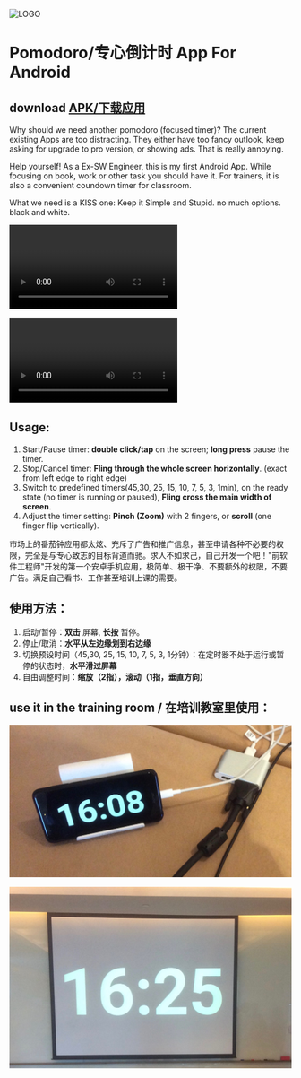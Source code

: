 ![LOGO](./screenshots/tomoto.jpg "logo")
# Pomodoro/专心倒计时 App For Android

## download [APK/下载应用][0]

Why should we need another pomodoro (focused timer)? The current existing Apps are too distracting. They either have too fancy outlook, keep asking for upgrade to pro version, or showing ads. That is really annoying. 

Help yourself! As a Ex-SW Engineer, this is my first Android App. While focusing on book, work or other task you should have it. For trainers, it is also a convenient coundown timer for classroom.

What we need is a KISS one: Keep it Simple and Stupid. no much options. black and white. 

![操作说明](./screenshots/FocusedPomodoro.mp4 "How to use it")


![Video: Introduction/操作说明][1]

## Usage:

1. Start/Pause timer: **double click/tap** on the screen; **long press** pause the timer.
2. Stop/Cancel timer: **Fling through the whole screen horizontally**. (exact from left edge to right edge)
3. Switch to predefined timers(45,30, 25, 15, 10, 7, 5, 3, 1min), on the ready state (no timer is running or paused), **Fling cross the main width of screen**. 
4. Adjust the timer setting: **Pinch (Zoom)** with 2 fingers, or **scroll** (one finger flip vertically).

市场上的番茄钟应用都太炫、充斥了广告和推广信息，甚至申请各种不必要的权限，完全是与专心致志的目标背道而驰。求人不如求己，自己开发一个吧！"前软件工程师"开发的第一个安卓手机应用，极简单、极干净、不要额外的权限，不要广告。满足自己看书、工作甚至培训上课的需要。

## 使用方法：

1. 启动/暂停：**双击** 屏幕, **长按** 暂停。
2. 停止/取消：**水平从左边缘划到右边缘**
3. 切换预设时间（45,30, 25, 15, 10, 7, 5, 3, 1分钟）：在定时器不处于运行或暂停的状态时，**水平滑过屏幕**
4. 自由调整时间：**缩放（2指），滚动（1指，垂直方向）**



## use it in the training room / 在培训教室里使用：

![手机连接](./screenshots/2.jpg "Android Phone Connection")

![投影屏幕](./screenshots/1.jpg "Projector Screen")


[0]:https://github.com/stevechenzy/Pomodoro/raw/master/apk/app-release.apk

[1]:https://github.com/stevechenzy/Pomodoro/raw/master/screenshots/FocusedPomodoro.mp4
